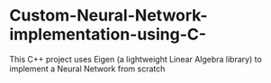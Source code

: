 # Custom-Neural-Network-implementation-using-C-
This C++ project uses Eigen (a lightweight Linear Algebra library) to implement a Neural Network from scratch 
